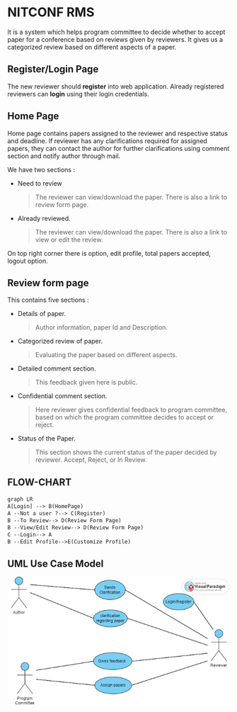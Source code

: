 # NITCONF  RMS

It is a system which helps program committee to decide whether  to accept paper for a conference based on reviews given by reviewers. It gives us a categorized review based on different aspects of a paper. 


## Register/Login Page
The new reviewer should **register** into web application. Already registered reviewers can **login** using their login credentials. 



## Home Page
Home page contains papers assigned to the reviewer and respective status and deadline. If reviewer has any clarifications required for assigned papers, they can contact the author for further clarifications using comment section and notify author through mail. 

We have two sections :
 - Need to review
    >The reviewer can view/download the paper. There is also a link to review form page.
 - Already reviewed.
	 >The reviewer can view/download the paper. There is also a link to view or edit the review.

On top right corner there is option, edit profile, total papers accepted, logout option.

## Review form page

This contains five sections  :
- Details of paper.
	> Author information, paper Id and Description.
- Categorized review of paper.
	> Evaluating the paper based on different aspects.
- Detailed comment section.
	> This feedback given here is public.
- Confidential comment section.
	> Here reviewer gives confidential feedback to program committee, based on which the program committee decides to accept or reject.
- Status of the Paper.
	> This section shows the current status of the paper decided by reviewer.
	  Accept, Reject, or In Review.

## FLOW-CHART

```mermaid
graph LR
A[Login] --> B(HomePage)
A --Not a user ?--> C(Register)
B --To Review--> D(Review Form Page)
B --View/Edit Review--> D(Review Form Page)
C --Login--> A
B --Edit Profile-->E(Customize Profile)
```


## UML Use Case Model
![Use Case Model](Untitled.jpg)
